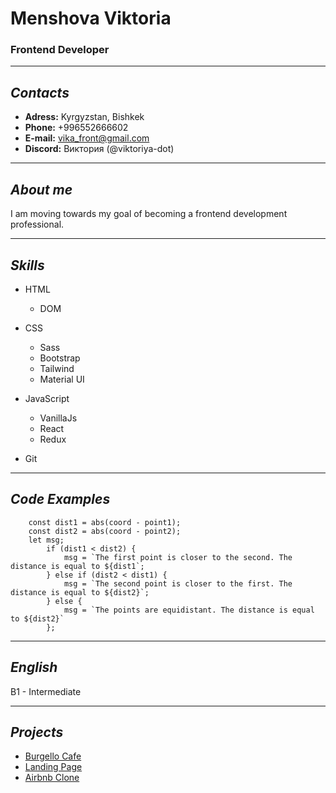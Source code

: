 # Menshova Viktoria
### Frontend Developer
---
## *Contacts*
* **Adress:** Kyrgyzstan, Bishkek
* **Phone:** +996552666602
* **E-mail:** vika_front@gmail.com
* **Discord:** Виктория (@viktoriya-dot)
---
## *About me*
I am moving towards my goal of becoming a frontend development professional.

---
## *Skills*
- HTML
    - DOM

- CSS
    - Sass
    - Bootstrap
    - Tailwind
    - Material UI

- JavaScript
    - VanillaJs
    - React
    - Redux

- Git
---
## *Code Examples*
```
    const dist1 = abs(coord - point1);
    const dist2 = abs(coord - point2);
    let msg;
        if (dist1 < dist2) {
            msg = `The first point is closer to the second. The distance is equal to ${dist1`;
        } else if (dist2 < dist1) {
            msg = `The second point is closer to the first. The distance is equal to ${dist2}`;
        } else {
            msg = `The points are equidistant. The distance is equal to ${dist2}`
        };
```
---
## *English*
B1 - Intermediate

---
## *Projects*
* [Burgello Cafe](https://viktoriya-dot.github.io/burgello_cafe/)
* [Landing Page](https://viktoriya-dot.github.io/Mobile-device-landing-page/)
* [Airbnb Clone](https://github.com/viktoriya-dot/airbnb-yt-clone)
